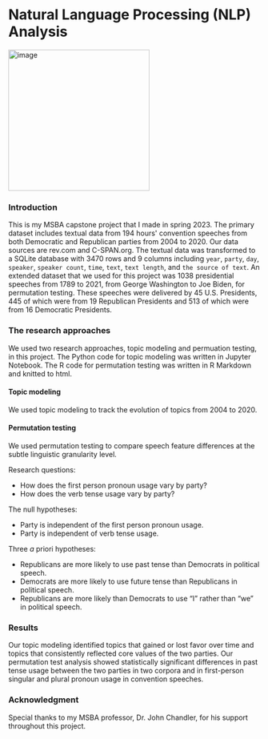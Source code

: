 # Natural Language Processing (NLP) Analysis
<img width="282" alt="image" src="https://user-images.githubusercontent.com/69817896/224577138-f0009ee0-47f8-48b7-8194-465b1976616b.png"> 

### Introduction
This is my MSBA capstone project that I made in spring 2023. The primary dataset includes textual data from 194 hours' convention speeches from both Democratic and Republican parties from 2004 to 2020. Our data sources are rev.com 
      and C-SPAN.org. The textual data was transformed to a SQLite database with 3470 rows and 9 columns including `year`, `party`, `day`, `speaker`, `speaker count`, `time`, `text`, `text length`, and `the source of text`.
An extended dataset that we used for this project was 1038 presidential speeches from 1789 to 2021, from George Washington to Joe Biden, for permutation testing. These speeches were delivered by 45 U.S. Presidents, 445 of which were from 19 Republican Presidents and 513 of which were from 16 Democratic Presidents.

### The research approaches
We used two research approaches, topic modeling and permuation testing, in this project. The Python code for topic modeling was written in Jupyter Notebook. The R code for permutation testing was written in R Markdown and knitted to html. 

#### Topic modeling
We used topic modeling to track the evolution of topics from 2004 to 2020.

#### Permutation testing
We used permutation testing to compare speech feature differences at the subtle linguistic granularity level. 

Research questions: 
- How does the first person pronoun usage vary by party? 
- How does the verb tense usage vary by party?

The null hypotheses: 
- Party is independent of the first person pronoun usage. 
- Party is independent of verb tense usage.
  
Three *a* priori hypotheses:
- Republicans are more likely to use past tense than Democrats in political speech.
- Democrats are more likely to use future tense than Republicans in political speech.
- Republicans are more likely than Democrats to use “I” rather than “we” in political speech. 

### Results
Our topic modeling identified topics that gained or lost favor over time and topics that consistently reflected core values of the two parties. Our permutation test analysis showed statistically significant differences in past tense usage between the two parties in two corpora and in first-person singular and plural pronoun usage in convention speeches. 

### Acknowledgment
Special thanks to my MSBA professor, Dr. John Chandler, for his support throughout this project. 
